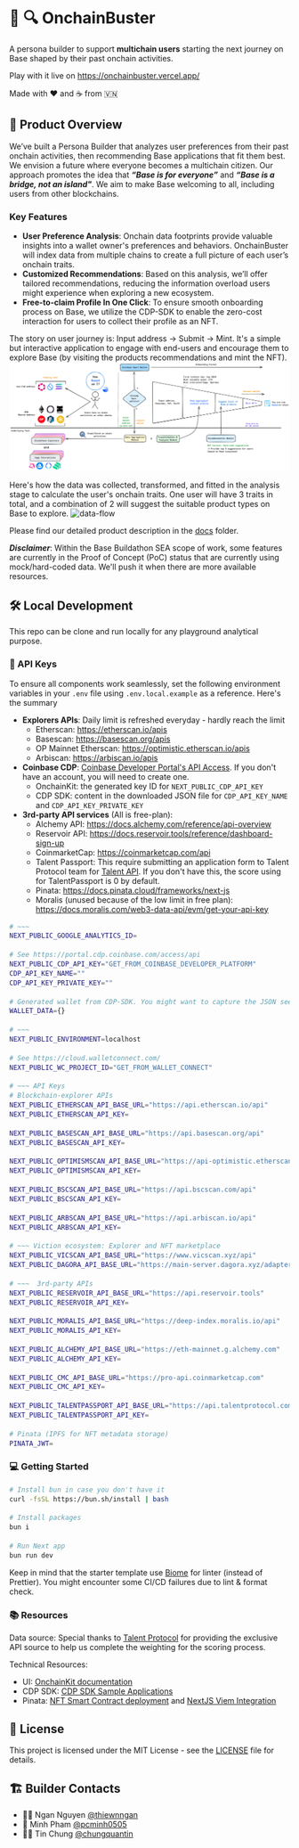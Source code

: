 # 👀 🔍 OnchainBuster

A persona builder to support **multichain users** starting the next journey on Base shaped by their past onchain activities.

Play with it live on https://onchainbuster.vercel.app/

Made with ❤️️ and ☕ from 🇻🇳

## 💼 Product Overview

We’ve built a Persona Builder that analyzes user preferences from their past onchain activities, then recommending Base applications that fit them best.
We envision a future where everyone becomes a multichain citizen. Our approach promotes the idea that **_“Base is for everyone”_** and **_“Base is a bridge, not an island"_**. We aim to make Base welcoming to all, including users from other blockchains.

### Key Features

- **User Preference Analysis**: Onchain data footprints provide valuable insights into a wallet owner's preferences and behaviors. OnchainBuster will index data from multiple chains to create a full picture of each user’s onchain traits.
- **Customized Recommendations**: Based on this analysis, we’ll offer tailored recommendations, reducing the information overload users might experience when exploring a new ecosystem.
- **Free-to-claim Profile In One Click**: To ensure smooth onboarding process on Base, we utilize the CDP-SDK to enable the zero-cost interaction for users to collect their profile as an NFT.

The story on user journey is: Input address -> Submit -> Mint. It's a simple but interactive application to engage with end-users and encourage them to explore Base (by visiting the products recommendations and mint the NFT).
![user-journey-v1](./docs/assets/user-journey-v1.png)

Here's how the data was collected, transformed, and fitted in the analysis stage to calculate the user's onchain traits. One user will have 3 traits in total, and a combination of 2 will suggest the suitable product types on Base to explore.
![data-flow](./docs/assets/detailed-flow.png)

Please find our detailed product description in the [docs](./docs/) folder.

_**Disclaimer**_: Within the Base Buildathon SEA scope of work, some features are currently in the Proof of Concept (PoC) status that are currently using mock/hard-coded data. We'll push it when there are more available resources.

## 🛠️ Local Development

This repo can be clone and run locally for any playground analytical purpose.

### 🔑 API Keys

To ensure all components work seamlessly, set the following environment variables in your `.env` file using `.env.local.example` as a reference. Here's the summary

- **Explorers APIs**: Daily limit is refreshed everyday - hardly reach the limit
  - Etherscan: https://etherscan.io/apis
  - Basescan: https://basescan.org/apis
  - OP Mainnet Etherscan: https://optimistic.etherscan.io/apis
  - Arbiscan: https://arbiscan.io/apis
- **Coinbase CDP**: [Coinbase Developer Portal's API Access](https://portal.cdp.coinbase.com/access/api). If you don't have an account, you will need to create one.
  - OnchainKit: the generated key ID for `NEXT_PUBLIC_CDP_API_KEY`
  - CDP SDK: content in the downloaded JSON file for `CDP_API_KEY_NAME` and `CDP_API_KEY_PRIVATE_KEY`
- **3rd-party API services** (All is free-plan):
  - Alchemy API: https://docs.alchemy.com/reference/api-overview
  - Reservoir API: https://docs.reservoir.tools/reference/dashboard-sign-up
  - CoinmarketCap: https://coinmarketcap.com/api
  - Talent Passport: This require submitting an application form to Talent Protocol team for [Talent API](https://docs.talentprotocol.com/docs/developers/talent-api). If you don't have this, the score using for TalentPassport is 0 by default.
  - Pinata: https://docs.pinata.cloud/frameworks/next-js
  - Moralis (unused because of the low limit in free plan): https://docs.moralis.com/web3-data-api/evm/get-your-api-key

```sh
# ~~~
NEXT_PUBLIC_GOOGLE_ANALYTICS_ID=

# See https://portal.cdp.coinbase.com/access/api
NEXT_PUBLIC_CDP_API_KEY="GET_FROM_COINBASE_DEVELOPER_PLATFORM"
CDP_API_KEY_NAME=""
CDP_API_KEY_PRIVATE_KEY=""

# Generated wallet from CDP-SDK. You might want to capture the JSON seed
WALLET_DATA={}

# ~~~
NEXT_PUBLIC_ENVIRONMENT=localhost

# See https://cloud.walletconnect.com/
NEXT_PUBLIC_WC_PROJECT_ID="GET_FROM_WALLET_CONNECT"

# ~~~ API Keys
# Blockchain-explorer APIs
NEXT_PUBLIC_ETHERSCAN_API_BASE_URL="https://api.etherscan.io/api"
NEXT_PUBLIC_ETHERSCAN_API_KEY=

NEXT_PUBLIC_BASESCAN_API_BASE_URL="https://api.basescan.org/api"
NEXT_PUBLIC_BASESCAN_API_KEY=

NEXT_PUBLIC_OPTIMISMSCAN_API_BASE_URL="https://api-optimistic.etherscan.io/api"
NEXT_PUBLIC_OPTIMISMSCAN_API_KEY=

NEXT_PUBLIC_BSCSCAN_API_BASE_URL="https://api.bscscan.com/api"
NEXT_PUBLIC_BSCSCAN_API_KEY=

NEXT_PUBLIC_ARBSCAN_API_BASE_URL="https://api.arbiscan.io/api"
NEXT_PUBLIC_ARBSCAN_API_KEY=

# ~~~ Viction ecosystem: Explorer and NFT marketplace
NEXT_PUBLIC_VICSCAN_API_BASE_URL="https://www.vicscan.xyz/api"
NEXT_PUBLIC_DAGORA_API_BASE_URL="https://main-server.dagora.xyz/adapters/dagora"

# ~~~  3rd-party APIs
NEXT_PUBLIC_RESERVOIR_API_BASE_URL="https://api.reservoir.tools"
NEXT_PUBLIC_RESERVOIR_API_KEY=

NEXT_PUBLIC_MORALIS_API_BASE_URL="https://deep-index.moralis.io/api"
NEXT_PUBLIC_MORALIS_API_KEY=

NEXT_PUBLIC_ALCHEMY_API_BASE_URL="https://eth-mainnet.g.alchemy.com"
NEXT_PUBLIC_ALCHEMY_API_KEY=

NEXT_PUBLIC_CMC_API_BASE_URL="https://pro-api.coinmarketcap.com"
NEXT_PUBLIC_CMC_API_KEY=

NEXT_PUBLIC_TALENTPASSPORT_API_BASE_URL="https://api.talentprotocol.com/api"
NEXT_PUBLIC_TALENTPASSPORT_API_KEY=

# Pinata (IPFS for NFT metadata storage)
PINATA_JWT=
```

### 💻 Getting Started

```sh
# Install bun in case you don't have it
curl -fsSL https://bun.sh/install | bash

# Install packages
bun i

# Run Next app
bun run dev
```

Keep in mind that the starter template use [Biome](https://biomejs.dev/) for linter (instead of Prettier). You might encounter some CI/CD failures due to lint & format check.

### 📚 Resources

Data source: Special thanks to [Talent Protocol](https://docs.talentprotocol.com/docs) for providing the exclusive API source to help us complete the weighting for the scoring process.

Technical Resources:

- UI: [OnchainKit documentation](https://onchainkit.xyz)
- CDP SDK: [CDP SDK Sample Applications](https://github.com/coinbase/cdp-sdk-sample-apps)
- Pinata: [NFT Smart Contract deployment](https://github.com/PinataCloud/foundry-pinata-minting-template) and [NextJS Viem Integration](https://github.com/PinataCloud/viem-pinata-minting-template)

## 🪪 License

This project is licensed under the MIT License - see the [LICENSE](LICENSE) file for details.

## 🏗️ Builder Contacts

- 👷‍♀️ Ngan Nguyen [@thiewnngan](https://x.com/thiewnngan)
- 👷 Minh Pham [@pcminh0505](https://x.com/pcminh0505)
- 👷‍♂️ Tin Chung [@chungquantin](https://x.com/chungquantin)
